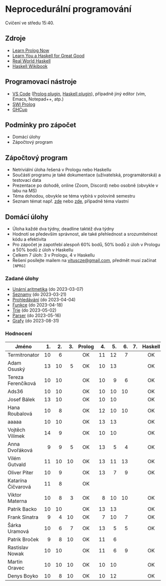 Neprocedurální programování
===========================

Cvičení ve středu 15:40.

Zdroje
------

- [Learn Prolog Now](http://www.learnprolognow.org/)
- [Learn You a Haskell for Great Good](http://learnyouahaskell.com/)
- [Real World Haskell](http://book.realworldhaskell.org/)
- [Haskell Wikibook](https://en.wikibooks.org/wiki/Haskell)

Programovací nástroje
---------------------

- [VS Code](https://code.visualstudio.com/) ([Prolog plugin](https://marketplace.visualstudio.com/items?itemName=arthurwang.vsc-prolog), [Haskell plugin](https://marketplace.visualstudio.com/items?itemName=haskell.haskell)), případně jiný editor (vim, Emacs, Notepad++, atp.)
- [SWI Prolog](http://www.swi-prolog.org/)
- [GHCup](https://www.haskell.org/ghcup/)

Podmínky pro zápočet
--------------------

- Domácí úlohy
- Zápočtový program

Zápočtový program
-----------------

- Netriviální úloha řešená v Prologu nebo Haskellu
- Součástí programu je také dokumentace (uživatelská, programátorská) a testovací data
- Prezentace po dohodě, online (Zoom, Discord) nebo osobně (obvykle v labu na MS)
- Téma dohodou, obvykle se téma vybírá v polovině semestru
- Seznam témat např. [zde](http://kti.mff.cuni.cz/~hric/vyuka/pl_prikl_win.pdf) nebo [zde](http://ksvi.mff.cuni.cz/~dvorak/vyuka/14/NPRG005x01/programy.html), případně téma vlastní

Domácí úlohy
------------

- Úloha každé dva týdny, deadline taktéž dva týdny
- Hodnotí se především správnost, ale také přehlednost a srozumitelnost kódu a efektivita
- Pro zápočet je zapotřebí alespoň 60% bodů, 50% bodů z úloh v Prologu a 50% bodů z úloh v Haskellu
- Celkem 7 úloh: 3 v Prologu, 4 v Haskellu
- Řešení posílejte mailem na vituscze@gmail.com, předmět musí začínat `[NPRG]`

### Zadané úlohy

- [Unární aritmetika](https://github.com/vituscze/neproc/blob/master/Homework/hw1.pl) (do 2023-03-07)
- [Seznamy](https://github.com/vituscze/neproc/blob/master/Homework/hw2.pl) (do 2023-03-21)
- [Prohledávání](https://github.com/vituscze/neproc/blob/master/Homework/hw3.pl) (do 2023-04-04)
- [Funkce](https://github.com/vituscze/neproc/blob/master/Homework/hw4.hs) (do 2023-04-18)
- [Trie](https://github.com/vituscze/neproc/blob/master/Homework/hw5.hs) (do 2023-05-02)
- [Parser](https://github.com/vituscze/neproc/blob/master/Homework/hw6.hs) (do 2023-05-16)
- [Grafy](https://github.com/vituscze/neproc/blob/master/Homework/hw7.hs) (do 2023-08-31)

### Hodnocení

| Jméno               | 1. | 2. | 3. | Prolog | 4. | 5. | 6. | 7. | Haskell |  Z | ZP |
| ------------------- | --:| --:| --:|:------:| --:| --:| --:| --:|:-------:|:--:|:--:|
| Termitronator       | 10 |  6 |    | OK     | 11 | 12 |  7 |    | OK      | OK |    |
| Adam Osuský         | 13 | 10 |  5 | OK     | 10 | 13 |    |    | OK      | OK |    |
| Tereza Ferenčíková  | 10 | 10 |    | OK     | 10 |  9 |  6 |    | OK      | OK |    |
| Ads36               | 10 | 10 |    | OK     | 10 | 10 | 10 |    | OK      | OK |    |
| Josef Bálek         | 13 | 10 |    | OK     | 10 | 10 |    |    | OK      | OK |    |
| Hana Roubalová      | 10 |  8 |    | OK     | 12 | 10 | 10 |    | OK      | OK | OK |
| aaaaa               | 10 | 10 |    | OK     | 13 | 13 |    |    | OK      | OK |    |
| Vojtěch Vilímek     | 14 |  9 |    | OK     | 10 | 10 |    |    | OK      | OK |    |
| Anna Dvořáková      |  9 |  9 |  5 | OK     | 13 |  5 |  4 |    | OK      | OK |    |
| Vilém Gutvald       | 11 | 10 | 10 | OK     | 13 | 11 | 13 |    | OK      | OK |    |
| Oliver Piter        | 10 |  9 |    | OK     | 13 |  7 |  9 |    | OK      | OK |    |
| Katarína Čičvarová  | 11 |  8 |    | OK     |    |    |    |    |         |    |    |
| Viktor Materna      | 10 |  8 |  3 | OK     |  8 | 10 | 10 |    | OK      | OK |    |
| Patrik Backo        | 10 | 10 |    | OK     | 13 | 13 |    |    | OK      | OK |    |
| Frank Sinatra       |  9 |  4 | 10 | OK     |  7 | 10 |  7 |    | OK      | OK |    |
| Šárka Uramová       | 10 |  6 |  7 | OK     | 13 |  5 |  5 |    | OK      | OK |    |
| Patrik Broček       |  9 |  8 | 10 | OK     | 11 |  6 |    |    |         |    |    |
| Rastislav Nowak     | 10 | 10 |    | OK     | 11 |  6 |  9 |    | OK      | OK |    |
| Martin Oravec       | 10 | 10 | 10 | OK     | 10 | 10 |    |    | OK      | OK |    |
| Denys Boyko         | 10 |  8 | 10 | OK     | 10 | 12 |    |    | OK      | OK |    |
